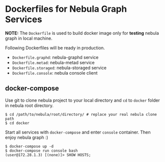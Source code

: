# Dockerfiles for Nebula Graph Services

**NOTE:** The `Dockerfile` is used to build docker image only for **testing** nebula graph in local machine.

Following Dockerfiles will be ready in production.

- `Dockerfile.graphd`: nebula-graphd service
- `Dockerfile.metad`: nebula-metad service
- `Dockerfile.storaged`: nebula-storaged service
- `Dockerfile.console`: nebula console client

## docker-compose

Use git to clone nebula project to your local directory and `cd` to `docker` folder in nebula root directory.

```shell
$ cd /path/to/nebula/root/directory/ # replace your real nebula clone path
$ cd docker
```

Start all services with `docker-compose` and enter `console` container. Then enjoy nebula graph :)

```shell
$ docker-compose up -d
$ docker-compose run console bash
(user@172.28.1.3) [(none)]> SHOW HOSTS;
```

